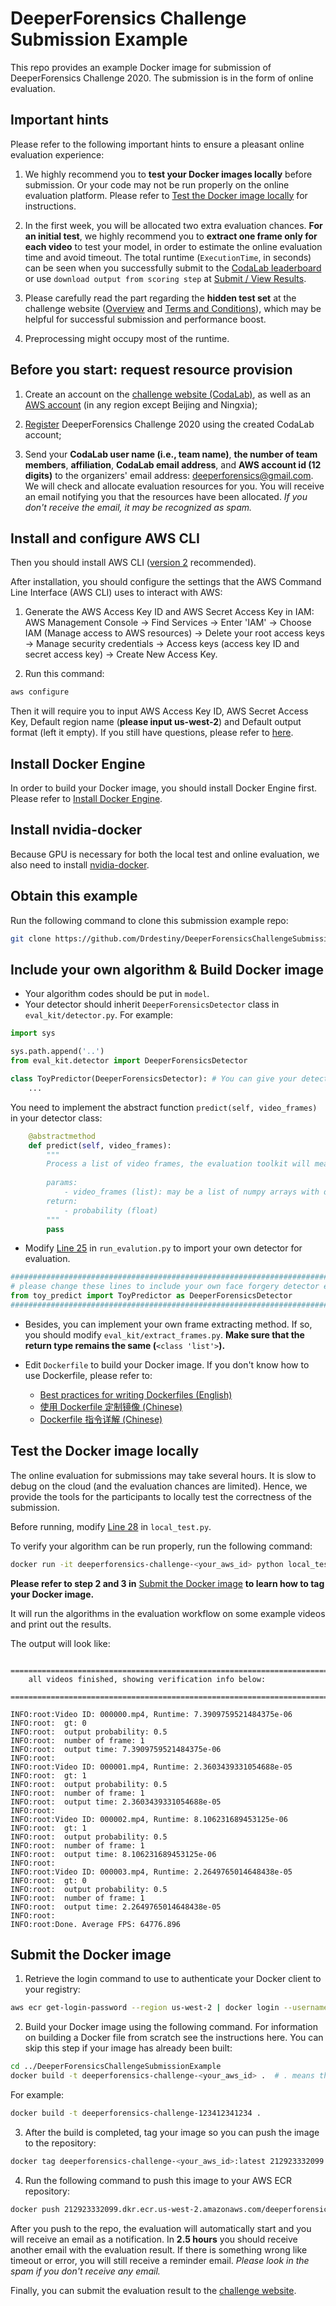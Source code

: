 # DeeperForensics Challenge Submission Example
This repo provides an example Docker image for submission of DeeperForensics Challenge 2020. The submission is in the form of online evaluation.

## Important hints
Please refer to the following important hints to ensure a pleasant online evaluation experience:

1. We highly recommend you to **test your Docker images locally** before submission. Or your code may not be run properly on the online evaluation platform. Please refer to [Test the Docker image locally](#test-the-docker-image-locally) for instructions.

2. In the first week, you will be allocated two extra evaluation chances. **For an initial test**, we highly recommend you to **extract one frame only for each video** to test your model, in order to estimate the online evaluation time and avoid timeout. The total runtime (`ExecutionTime`, in seconds) can be seen when you successfully submit to the [CodaLab leaderboard](https://competitions.codalab.org/competitions/25228#results) or use `download output from scoring step` at [Submit / View Results](https://competitions.codalab.org/competitions/25228#participate-submit_results).

3. Please carefully read the part regarding the **hidden test set** at the challenge website ([Overview](https://competitions.codalab.org/competitions/25228#learn_the_details-overview) and [Terms and Conditions](https://competitions.codalab.org/competitions/25228#learn_the_details-terms_and_conditions)), which may be helpful for successful submission and performance boost.

4. Preprocessing might occupy most of the runtime.

## Before you start: request resource provision

1. Create an account on the [challenge website (CodaLab)](https://competitions.codalab.org/competitions/25228), as well as an [AWS account](https://aws.amazon.com/account/) (in any region except Beijing and Ningxia);

2. [Register](https://competitions.codalab.org/competitions/25228#participate) DeeperForensics Challenge 2020 using the created CodaLab account;

3. Send your **CodaLab user name (i.e., team name)**, **the number of team members**, **affiliation**, **CodaLab email address**, and **AWS account id (12 digits)** to the organizers' email address: [deeperforensics@gmail.com](mailto:deeperforensics@gmail.com). We will check and allocate evaluation resources for you. You will receive an email notifying you that the resources have been allocated. *If you don't receive the email, it may be recognized as spam.*

## Install and configure AWS CLI
Then you should install AWS CLI ([version 2](https://docs.aws.amazon.com/cli/latest/userguide/install-cliv2.html) recommended).

After installation, you should configure the settings that the AWS Command Line Interface (AWS CLI) uses to interact with AWS:

1. Generate the AWS Access Key ID and AWS Secret Access Key in IAM: AWS Management Console -> Find Services -> Enter 'IAM' -> Choose IAM (Manage access to AWS resources) -> Delete your root access keys -> Manage security credentials -> Access keys (access key ID and secret access key) -> Create New Access Key.

2. Run this command:
```bash
aws configure
```
Then it will require you to input AWS Access Key ID, AWS Secret Access Key, Default region name (**please input us-west-2**) and Default output format (left it empty).
If you still have questions, please refer to [here](https://docs.aws.amazon.com/cli/latest/userguide/cli-configure-quickstart.html).

## Install Docker Engine
In order to build your Docker image, you should install Docker Engine first. Please refer to [Install Docker Engine](https://docs.docker.com/engine/install/).

## Install nvidia-docker
Because GPU is necessary for both the local test and online evaluation, we also need to install [nvidia-docker](https://github.com/NVIDIA/nvidia-docker).

## Obtain this example

Run the following command to clone this submission example repo:

```bash
git clone https://github.com/Drdestiny/DeeperForensicsChallengeSubmissionExample.git
```

## Include your own algorithm & Build Docker image

- Your algorithm codes should be put in `model`.
- Your detector should inherit `DeeperForensicsDetector` class in `eval_kit/detector.py`. For example:

```python
import sys

sys.path.append('..')
from eval_kit.detector import DeeperForensicsDetector

class ToyPredictor(DeeperForensicsDetector): # You can give your detector any name.
    ...
```
You need to implement the abstract function `predict(self, video_frames)` in your detector class:

```python
    @abstractmethod
    def predict(self, video_frames):
        """
        Process a list of video frames, the evaluation toolkit will measure the runtime of every call to this method.
        
        params:
            - video_frames (list): may be a list of numpy arrays with dtype=np.uint8 representing frames of **one** video
        return:
            - probability (float)
        """
        pass
```

- Modify [Line 25](https://github.com/Drdestiny/DeeperForensicsChallengeSubmissionExample/blob/master/run_evaluation.py#L25) in `run_evalution.py` to import your own detector for evaluation.

```python
########################################################################################################
# please change these lines to include your own face forgery detector extending the eval_kit.detector.DeeperForensicsDetector base class.
from toy_predict import ToyPredictor as DeeperForensicsDetector
########################################################################################################
```

- Besides, you can implement your own frame extracting method. If so, you should modify `eval_kit/extract_frames.py`. **Make sure that the return type remains the same (**`<class 'list'>`**).**

- Edit `Dockerfile` to build your Docker image. If you don't know how to use Dockerfile, please refer to:
  -  [Best practices for writing Dockerfiles (English)](https://docs.docker.com/develop/develop-images/dockerfile_best-practices/#dockerfile-instructions)
  -  [使用 Dockerfile 定制镜像 (Chinese)](https://yeasy.gitbook.io/docker_practice/image/build)
  -  [Dockerfile 指令详解 (Chinese)](https://yeasy.gitbook.io/docker_practice/image/dockerfile)

## Test the Docker image locally

The online evaluation for submissions may take several hours. It is slow to debug on the cloud (and the evaluation chances are limited). Hence, we provide the tools for the participants to locally test the correctness of the submission.

Before running, modify [Line 28](https://github.com/Drdestiny/DeeperForensicsChallengeSubmissionExample/blob/master/local_test.py#L28) in `local_test.py`.

To verify your algorithm can be run properly, run the following command:

```bash
docker run -it deeperforensics-challenge-<your_aws_id> python local_test.py
```

**Please refer to step 2 and 3 in** [Submit the Docker image](#submit-the-docker-image) **to learn how to tag your Docker image.**

It will run the algorithms in the evaluation workflow on some example videos and print out the results.

The output will look like:

```
    ================================================================================
    all videos finished, showing verification info below:
    ================================================================================
    
INFO:root:Video ID: 000000.mp4, Runtime: 7.3909759521484375e-06
INFO:root:	gt: 0
INFO:root:	output probability: 0.5
INFO:root:	number of frame: 1
INFO:root:	output time: 7.3909759521484375e-06
INFO:root: 
INFO:root:Video ID: 000001.mp4, Runtime: 2.3603439331054688e-05
INFO:root:	gt: 1
INFO:root:	output probability: 0.5
INFO:root:	number of frame: 1
INFO:root:	output time: 2.3603439331054688e-05
INFO:root: 
INFO:root:Video ID: 000002.mp4, Runtime: 8.106231689453125e-06
INFO:root:	gt: 1
INFO:root:	output probability: 0.5
INFO:root:	number of frame: 1
INFO:root:	output time: 8.106231689453125e-06
INFO:root: 
INFO:root:Video ID: 000003.mp4, Runtime: 2.2649765014648438e-05
INFO:root:	gt: 0
INFO:root:	output probability: 0.5
INFO:root:	number of frame: 1
INFO:root:	output time: 2.2649765014648438e-05
INFO:root: 
INFO:root:Done. Average FPS: 64776.896
```

## Submit the Docker image

1. Retrieve the login command to use to authenticate your Docker client to your registry:

```bash
aws ecr get-login-password --region us-west-2 | docker login --username AWS --password-stdin 212923332099.dkr.ecr.us-west-2.amazonaws.com
```

2. Build your Docker image using the following command. For information on building a Docker file from scratch see the instructions here. You can skip this step if your image has already been built:

```bash
cd ../DeeperForensicsChallengeSubmissionExample
docker build -t deeperforensics-challenge-<your_aws_id> .  # . means the current path. Please don't lose it.
```

For example:

```bash
docker build -t deeperforensics-challenge-123412341234 . 
```

3. After the build is completed, tag your image so you can push the image to the repository:

```bash
docker tag deeperforensics-challenge-<your_aws_id>:latest 212923332099.dkr.ecr.us-west-2.amazonaws.com/deeperforensics-challenge-<your_aws_id>:latest
```

4. Run the following command to push this image to your AWS ECR repository:

```bash
docker push 212923332099.dkr.ecr.us-west-2.amazonaws.com/deeperforensics-challenge-<your_aws_id>:latest
```

After you push to the repo, the evaluation will automatically start and you will receive an email as a notification. In **2.5 hours** you should receive another email with the evaluation result. If there is something wrong like timeout or error, you will still receive a reminder email. *Please look in the spam if you don't receive any email.*

Finally, you can submit the evaluation result to the [challenge website](https://competitions.codalab.org/competitions/25228).
